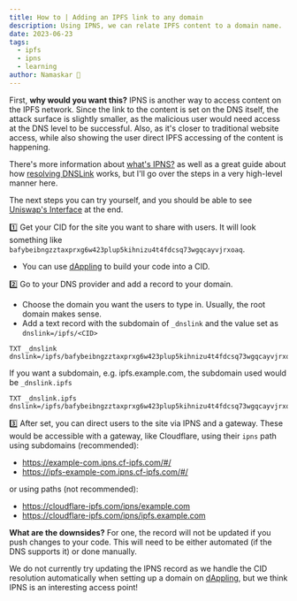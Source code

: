 ```yaml
---
title: How to | Adding an IPFS link to any domain
description: Using IPNS, we can relate IPFS content to a domain name.
date: 2023-06-23
tags:
  - ipfs
  - ipns
  - learning
author: Namaskar 🙏
---
```


First, **why would you want this?** IPNS is another way to access content on the IPFS network. Since the link to the content is set on the DNS itself, the attack surface is slightly smaller, as the malicious user would need access at the DNS level to be successful. Also, as it's closer to traditional website access, while also showing the user direct IPFS accessing of the content is happening.

There's more information about [what's IPNS?]([https://docs.ipfs.tech/concepts/ipns/) as well as a great guide about how [resolving DNSLink](https://docs.ipfs.tech/concepts/dnslink/#resolve-dnslink-name) works, but I'll go over the steps in a very high-level manner here.

The next steps you can try yourself, and you should be able to see [Uniswap's Interface](https://github.com/Uniswap/interface/releases/tag/v4.250.0) at the end.

1️⃣ Get your CID for the site you want to share with users. It will look something like `bafybeibngzztaxprxg6w423plup5kihnizu4t4fdcsq73wgqcayvjrxoaq`.     

   - You can use [dAppling](https://dappling.network) to build your code into a CID.

2️⃣ Go to your DNS provider and add a record to your domain. 
  - Choose the domain you want the users to type in. Usually, the root domain makes sense.
  - Add a text record with the subdomain of `_dnslink` and the value set as `dnslink=/ipfs/<CID>`

```
TXT _dnslink   dnslink=/ipfs/bafybeibngzztaxprxg6w423plup5kihnizu4t4fdcsq73wgqcayvjrxoaq
```

If you want a subdomain, e.g. ipfs.example.com, the subdomain used would be `_dnslink.ipfs`

```
TXT _dnslink.ipfs dnslink=/ipfs/bafybeibngzztaxprxg6w423plup5kihnizu4t4fdcsq73wgqcayvjrxoaq
```

3️⃣ After set, you can direct users to the site via IPNS and a gateway. These would be accessible with a gateway, like Cloudflare, using their `ipns` path using subdomains (recommended):
  -  https://example-com.ipns.cf-ipfs.com/#/
  -  https://ipfs-example-com.ipns.cf-ipfs.com/#/

or using paths (not recommended):
  -  https://cloudflare-ipfs.com/ipns/example.com
  -  https://cloudflare-ipfs.com/ipns/ipfs.example.com


**What are the downsides?** For one, the record will not be updated if you push changes to your code. This will need to be either automated (if the DNS supports it) or done manually.

We do not currently try updating the IPNS record as we handle the CID resolution automatically when setting up a domain on [dAppling](https://dappling.network), but we think IPNS is an interesting access point!
